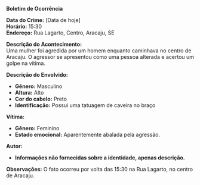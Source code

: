 **Boletim de Ocorrência**

**Data do Crime:** [Data de hoje]  
**Horário:** 15:30  
**Endereço:** Rua Lagarto, Centro, Aracaju, SE

**Descrição do Acontecimento:**  
Uma mulher foi agredida por um homem enquanto caminhava no centro de Aracaju. O agressor se apresentou como uma pessoa alterada e acertou um golpe na vítima.

**Descrição do Envolvido:**  
- **Gênero:** Masculino  
- **Altura:** Alto  
- **Cor do cabelo:** Preto  
- **Identificação:** Possui uma tatuagem de caveira no braço

**Vítima:**  
- **Gênero:** Feminino  
- **Estado emocional:** Aparentemente abalada pela agressão.  

**Autor:**  
- **Informações não fornecidas sobre a identidade, apenas descrição.**  

**Observações:** O fato ocorreu por volta das 15:30 na Rua Lagarto, no centro de Aracaju.